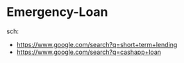 # Emergency-Loan
sch:
- https://www.google.com/search?q=short+term+lending
- https://www.google.com/search?q=cashapp+loan
